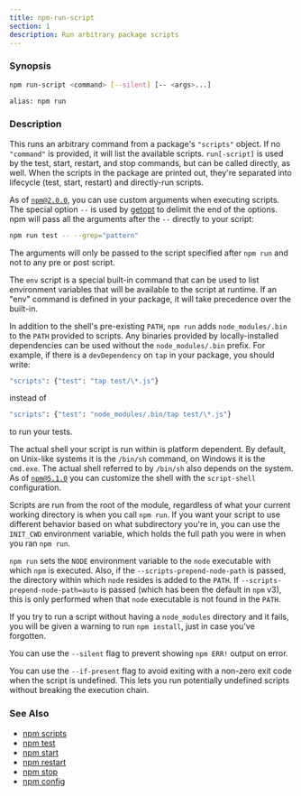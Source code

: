 ```yaml
---
title: npm-run-script
section: 1
description: Run arbitrary package scripts
---
```


### Synopsis

```bash
npm run-script <command> [--silent] [-- <args>...]

alias: npm run
```

### Description

This runs an arbitrary command from a package's `"scripts"` object.  If no
`"command"` is provided, it will list the available scripts.  `run[-script]` is
used by the test, start, restart, and stop commands, but can be called
directly, as well. When the scripts in the package are printed out, they're
separated into lifecycle (test, start, restart) and directly-run scripts.

As of [`npm@2.0.0`](https://blog.npmjs.org/post/98131109725/npm-2-0-0), you can
use custom arguments when executing scripts. The special option `--` is used by
[getopt](https://goo.gl/KxMmtG) to delimit the end of the options. npm will pass
all the arguments after the `--` directly to your script:

```bash
npm run test -- --grep="pattern"
```

The arguments will only be passed to the script specified after ```npm run```
and not to any pre or post script.

The `env` script is a special built-in command that can be used to list
environment variables that will be available to the script at runtime. If an
"env" command is defined in your package, it will take precedence over the
built-in.

In addition to the shell's pre-existing `PATH`, `npm run` adds
`node_modules/.bin` to the `PATH` provided to scripts. Any binaries provided by
locally-installed dependencies can be used without the `node_modules/.bin`
prefix. For example, if there is a `devDependency` on `tap` in your package,
you should write:

```bash
"scripts": {"test": "tap test/\*.js"}
```

instead of

```bash
"scripts": {"test": "node_modules/.bin/tap test/\*.js"}
```

to run your tests.

The actual shell your script is run within is platform dependent. By default,
on Unix-like systems it is the `/bin/sh` command, on Windows it is the `cmd.exe`.
The actual shell referred to by `/bin/sh` also depends on the system.
As of [`npm@5.1.0`](https://github.com/npm/npm/releases/tag/v5.1.0) you can
customize the shell with the `script-shell` configuration.

Scripts are run from the root of the module, regardless of what your current
working directory is when you call `npm run`. If you want your script to
use different behavior based on what subdirectory you're in, you can use the
`INIT_CWD` environment variable, which holds the full path you were in when
you ran `npm run`.

`npm run` sets the `NODE` environment variable to the `node` executable with
which `npm` is executed. Also, if the `--scripts-prepend-node-path` is passed,
the directory within which `node` resides is added to the
`PATH`. If `--scripts-prepend-node-path=auto` is passed (which has been the
default in `npm` v3), this is only performed when that `node` executable is
not found in the `PATH`.

If you try to run a script without having a `node_modules` directory and it fails,
you will be given a warning to run `npm install`, just in case you've forgotten.

You can use the `--silent` flag to prevent showing `npm ERR!` output on error.

You can use the `--if-present` flag to avoid exiting with a non-zero exit code
when the script is undefined. This lets you run potentially undefined scripts
without breaking the execution chain.

### See Also

* [npm scripts](/using-npm/scripts)
* [npm test](/cli-commands/npm-test)
* [npm start](/cli-commands/npm-start)
* [npm restart](/cli-commands/npm-restart)
* [npm stop](/cli-commands/npm-stop)
* [npm config](/cli-commands/npm-config)
